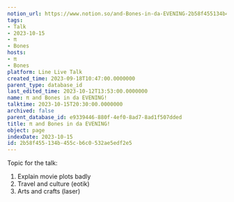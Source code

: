 ```yaml
---
notion_url: https://www.notion.so/and-Bones-in-da-EVENING-2b58f455134b455cb6c0532ae5edf2e5
tags:
- Talk
- 2023-10-15
- π
- Bones
hosts:
- π
- Bones
platform: Line Live Talk
created_time: 2023-09-18T10:47:00.0000000
parent_type: database_id
last_edited_time: 2023-10-12T13:53:00.0000000
name: π and Bones in da EVENING!
talktime: 2023-10-15T20:30:00.0000000
archived: false
parent_database_id: e9339446-880f-4ef0-8ad7-8ad1f507dded
title: π and Bones in da EVENING!
object: page
indexDate: 2023-10-15
id: 2b58f455-134b-455c-b6c0-532ae5edf2e5
---
```


Topic for the talk:
1. Explain movie plots  badly 
2. Travel and culture (eotik)
3. Arts and crafts (laser)

























